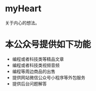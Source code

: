 # myHeart
关于内心的想法。

# 本公众号提供如下功能
- 编程或者科技类等精品文章
- 编程或者科技类视频音频
- 编程等周边商品的出售
- 提供网站微信公众号小程序等外包服务
- 提供后台问题解答
